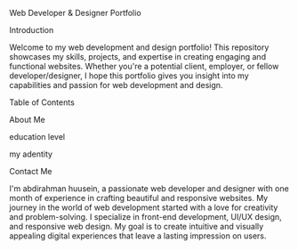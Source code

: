Web Developer & Designer Portfolio

Introduction

Welcome to my web development and design portfolio! This repository showcases my skills, projects, and expertise in creating engaging and functional websites. Whether you're a potential client, employer, or fellow developer/designer, I hope this portfolio gives you insight into my capabilities and passion for web development and design.


Table of Contents

About Me

education level

my adentity

Contact Me

I'm abdirahman huusein, a passionate web developer and designer with one month of experience in crafting beautiful and responsive websites. My journey in the world of web development started with a love for creativity and problem-solving. I specialize in front-end development, UI/UX design, and responsive web design. My goal is to create intuitive and visually appealing digital experiences that leave a lasting impression on users.
